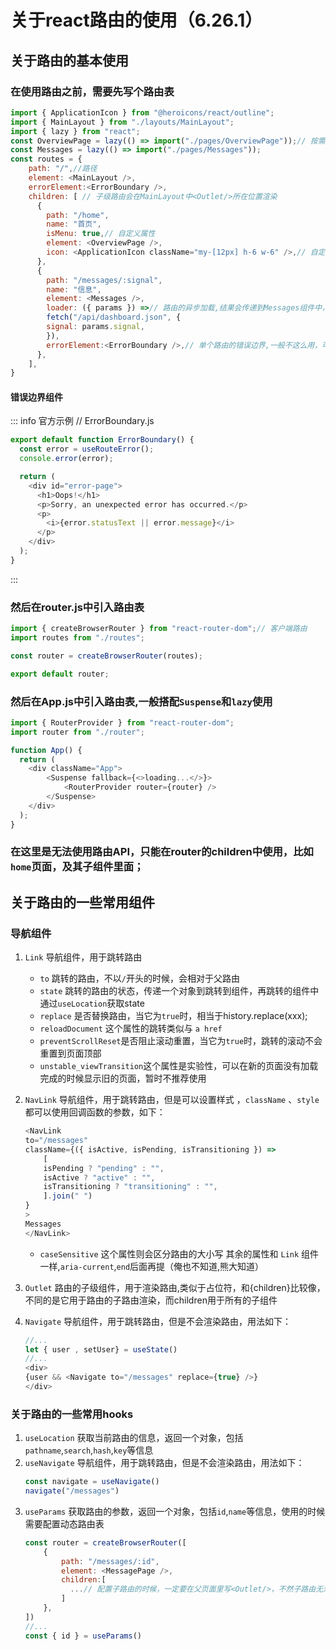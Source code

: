 # 关于react路由的使用（6.26.1）
## 关于路由的基本使用
### 在使用路由之前，需要先写个路由表
```js
import { ApplicationIcon } from "@heroicons/react/outline";
import { MainLayout } from "./layouts/MainLayout";
import { lazy } from "react";
const OverviewPage = lazy(() => import("./pages/OverviewPage"));// 按需加载
const Messages = lazy(() => import("./pages/Messages"));
const routes = {
    path: "/",//路径
    element: <MainLayout />,
    errorElement:<ErrorBoundary />,
    children: [ // 子级路由会在MainLayout中<Outlet/>所在位置渲染
      {
        path: "/home",
        name: "首页",
        isMenu: true,// 自定义属性
        element: <OverviewPage />,
        icon: <ApplicationIcon className="my-[12px] h-6 w-6" />,// 自定义属性
      },
      {
        path: "/messages/:signal",
        name: "信息",
        element: <Messages />,
        loader: ({ params }) =>// 路由的异步加载,结果会传递到Messages组件中，通过useLoaderData()去取
        fetch("/api/dashboard.json", {
        signal: params.signal,
        }),
        errorElement:<ErrorBoundary />,// 单个路由的错误边界,一般不这么用，可以直接在根路由上写一个错误边界组件，这样就可以捕获到在所有根组件下的错误，然后统一处理了，如上
      },
    ],
}
```
#### 错误边界组件
::: info 官方示例
// ErrorBoundary.js
```js
export default function ErrorBoundary() {
  const error = useRouteError();
  console.error(error);

  return (
    <div id="error-page">
      <h1>Oops!</h1>
      <p>Sorry, an unexpected error has occurred.</p>
      <p>
        <i>{error.statusText || error.message}</i>
      </p>
    </div>
  );
}
```
:::
### 然后在router.js中引入路由表
```js
import { createBrowserRouter } from "react-router-dom";// 客户端路由
import routes from "./routes";

const router = createBrowserRouter(routes);

export default router;
```
### 然后在App.js中引入路由表,一般搭配`Suspense`和`lazy`使用
```js
import { RouterProvider } from "react-router-dom";
import router from "./router";

function App() {
  return (
    <div className="App">
        <Suspense fallback={<>loading...</>}>
            <RouterProvider router={router} />
        </Suspense>
    </div>
  );
}
```
### 在这里是无法使用路由API，只能在router的children中使用，比如`home`页面，及其子组件里面；

## 关于路由的一些常用组件
### 导航组件
1. `Link` 导航组件，用于跳转路由
    - `to` 跳转的路由，不以`/`开头的时候，会相对于父路由
    - `state` 跳转的路由的状态，传递一个对象到跳转到组件，再跳转的组件中通过`useLocation`获取state
    - `replace` 是否替换路由，当它为`true`时，相当于history.replace(xxx);
    - `reloadDocument` 这个属性的跳转类似与 `a href`
    - `preventScrollReset`是否阻止滚动重置，当它为`true`时，跳转的滚动不会重置到页面顶部
    - `unstable_viewTransition`这个属性是实验性，可以在新的页面没有加载完成的时候显示旧的页面，暂时不推荐使用

2. `NavLink` 导航组件，用于跳转路由，但是可以设置样式 ，`className` 、`style` 都可以使用回调函数的参数，如下：
    ```js
    <NavLink
    to="/messages"
    className={({ isActive, isPending, isTransitioning }) =>
        [
        isPending ? "pending" : "",
        isActive ? "active" : "",
        isTransitioning ? "transitioning" : "",
        ].join(" ")
    }
    >
    Messages
    </NavLink>
    ```
    - `caseSensitive` 这个属性则会区分路由的大小写
    其余的属性和 `Link` 组件一样,`aria-current`,`end`后面再提（俺也不知道,熊大知道）

3. `Outlet` 路由的子级组件，用于渲染路由,类似于占位符，和{children}比较像，不同的是它用于路由的子路由渲染，而children用于所有的子组件

4. `Navigate` 导航组件，用于跳转路由，但是不会渲染路由，用法如下：
    ```js
    //...
    let { user , setUser} = useState()
    //...
    <div>
    {user && <Navigate to="/messages" replace={true} />}
    </div>
    ```

### 关于路由的一些常用hooks
1. `useLocation` 获取当前路由的信息，返回一个对象，包括`pathname`,`search`,`hash`,`key`等信息
2. `useNavigate` 导航组件，用于跳转路由，但是不会渲染路由，用法如下：
    ```js
    const navigate = useNavigate()
    navigate("/messages")
    ```
3. `useParams` 获取路由的参数，返回一个对象，包括`id`,`name`等信息，使用的时候需要配置动态路由表
    ```js
    const router = createBrowserRouter([
        {
            path: "/messages/:id",
            element: <MessagePage />,
            children:[
              ...// 配置子路由的时候，一定要在父页面里写<Outlet/>，不然子路由无法渲染(不要忘记)
            ]
        },
    ])
    //...
    const { id } = useParams()
    ```